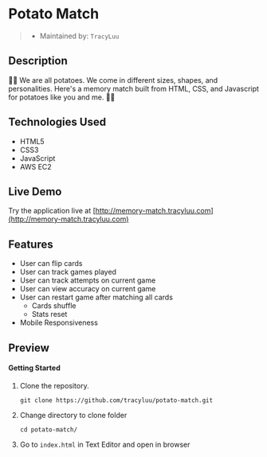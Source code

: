 # Potato Match

> - Maintained by: `TracyLuu`


## Description

🥔🥔 We are all potatoes. We come in different sizes, shapes, and personalities. 
Here's a memory match built from HTML, CSS, and Javascript for potatoes like you and me. 
🥔🥔

## Technologies Used

- HTML5
- CSS3
- JavaScript
- AWS EC2

## Live Demo
Try the application live at [http://memory-match.tracyluu.com](http://memory-match.tracyluu.com)

## Features
- User can flip cards
- User can track games played
- User can track attempts on current game
- User can view accuracy on current game
- User can restart game after matching all cards
    - Cards shuffle
    - Stats reset
- Mobile Responsiveness

## Preview

#### Getting Started

1. Clone the repository.

    ```shell
    git clone https://github.com/tracyluu/potato-match.git
    ```

2. Change directory to clone folder

    ```shell
    cd potato-match/
    ```

3. Go to `index.html` in Text Editor and open in browser
